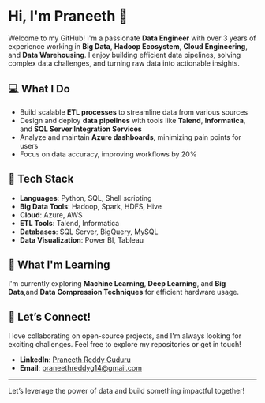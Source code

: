 # Hi, I'm Praneeth 👋

Welcome to my GitHub! I'm a passionate **Data Engineer** with over 3 years of experience working in **Big Data**, **Hadoop Ecosystem**, **Cloud Engineering**, and **Data Warehousing**. I enjoy building efficient data pipelines, solving complex data challenges, and turning raw data into actionable insights.

## 💻 What I Do
- Build scalable **ETL processes** to streamline data from various sources
- Design and deploy **data pipelines** with tools like **Talend**, **Informatica**, and **SQL Server Integration Services**
- Analyze and maintain **Azure dashboards**, minimizing pain points for users
- Focus on data accuracy, improving workflows by 20%

## 🔧 Tech Stack
- **Languages**: Python, SQL, Shell scripting
- **Big Data Tools**: Hadoop, Spark, HDFS, Hive
- **Cloud**: Azure, AWS
- **ETL Tools**: Talend, Informatica
- **Databases**: SQL Server, BigQuery, MySQL
- **Data Visualization**: Power BI, Tableau

## 🌱 What I'm Learning
I'm currently exploring **Machine Learning**, **Deep Learning**, and **Big Data**,and **Data Compression Techniques** for efficient hardware usage.

## 🤝 Let’s Connect!
I love collaborating on open-source projects, and I'm always looking for exciting challenges. Feel free to explore my repositories or get in touch!

- **LinkedIn**: [Praneeth Reddy Guduru](www.linkedin.com/in/praneeth-reddy-guduru)
- **Email**: praneethreddyg14@gmail.com

---
Let’s leverage the power of data and build something impactful together!


<!---
Praneeth141/Praneeth141 is a ✨ special ✨ repository because its `README.md` (this file) appears on your GitHub profile.
You can click the Preview link to take a look at your changes.
--->

